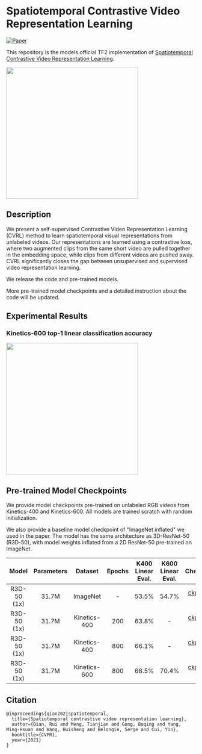 # Spatiotemporal Contrastive Video Representation Learning

[![Paper](http://img.shields.io/badge/Paper-arXiv.2008.03800-B3181B?logo=arXiv)](https://arxiv.org/abs/2008.03800)

This repository is the models.official TF2 implementation of [Spatiotemporal Contrastive Video Representation Learning](https://arxiv.org/abs/2008.03800).

<p align="left">
  <img src="https://storage.googleapis.com/tf_model_garden/vision/cvrl/artifacts/cvrl_overview.png" height=350>
</p>

## Description

We present a self-supervised Contrastive Video Representation Learning (CVRL)
method to learn spatiotemporal visual representations from unlabeled videos. Our
representations are learned using a contrastive loss, where two augmented clips
from the same short video are pulled together in the embedding space, while
clips from different videos are pushed away. CVRL significantly closes the gap
between unsupervised and supervised video representation learning.

We release the code and pre-trained models.

More pre-trained model checkpoints and a detailed instruction about the code
will be updated.


## Experimental Results

### Kinetics-600 top-1 linear classification accuracy

<p align="left">
  <img src="https://storage.googleapis.com/tf_model_garden/vision/cvrl/artifacts/cvrl_results.png" height=350>
</p>


## Pre-trained Model Checkpoints

We provide model checkpoints pre-trained on unlabeled RGB videos from
Kinetics-400 and Kinetics-600. All models are trained scratch with random
initialization.

We also provide a baseline model checkpoint of "ImageNet inflated" we used in
the paper. The model has the same architecture as 3D-ResNet-50 (R3D-50), with
model weights inflated from a 2D ResNet-50 pre-trained on ImageNet.

| Model | Parameters | Dataset | Epochs | K400 Linear Eval. | K600 Linear Eval. | Checkpoint |
| :--------------:  | :----: | :--: | :--: |:-----------: | :----------: | :----------: |
| R3D-50 (1x) | 31.7M  | ImageNet | - | 53.5% | 54.7% | [ckpt (127 MB)](https://storage.googleapis.com/tf_model_garden/vision/cvrl/imagenet.tar.gz) |
| R3D-50 (1x) | 31.7M  | Kinetics-400 | 200 | 63.8% | - | [ckpt (127 MB)](https://storage.googleapis.com/tf_model_garden/vision/cvrl/r3d_1x_k400_200ep.tar.gz) |
| R3D-50 (1x) | 31.7M  | Kinetics-400 | 800 | 66.1% | - | [ckpt (127 MB)](https://storage.googleapis.com/tf_model_garden/vision/cvrl/r3d_1x_k400_800ep.tar.gz) |
| R3D-50 (1x) | 31.7M  | Kinetics-600 | 800 | 68.5% | 70.4% | [ckpt (127 MB)](https://storage.googleapis.com/tf_model_garden/vision/cvrl/r3d_1x_k600_800ep.tar.gz) |


## Citation

```
@inproceedings{qian2021spatiotemporal,
  title={Spatiotemporal contrastive video representation learning},
  author={Qian, Rui and Meng, Tianjian and Gong, Boqing and Yang, Ming-Hsuan and Wang, Huisheng and Belongie, Serge and Cui, Yin},
  booktitle={CVPR},
  year={2021}
}
```
